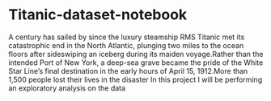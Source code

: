 # Titanic-dataset-notebook
A century has sailed by since the luxury steamship RMS Titanic met its catastrophic end in the North Atlantic, plunging two miles to the ocean floors after sideswiping an iceberg during its maiden voyage.Rather than the intended Port of New York, a deep-sea grave became the pride of the White Star Line’s final destination in the early hours of April 15, 1912.More than 1,500 people lost their lives in the disaster In this project I will be performing an exploratory analysis on the data
